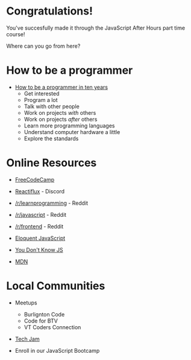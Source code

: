 # Congratulations!

You've succesfully made it through the JavaScript After Hours part time course!

Where can you go from here?

# How to be a programmer

* [How to be a programmer in ten years](http://norvig.com/21-days.html)
  * Get interested
  * Program a lot
  * Talk with other people
  * Work on projects *with* others
  * Work on projects *after* others
  * Learn more programming languages
  * Understand computer hardware a little
  * Explore the standards

# Online Resources

* [FreeCodeCamp](https://www.freecodecamp.org)

* [Reactiflux](https://www.reactiflux.com/) - Discord

* [/r/learnprogramming](https://www.reddit.com/r/learnprogramming/) - Reddit

* [/r/javascript](https://www.reddit.com/r/javascript/) - Reddit

* [/r/frontend](https://www.reddit.com/r/frontend) - Reddit

* [Eloquent JavaScript](https://eloquentjavascript.net/)

* [You Don't Know JS](https://github.com/getify/You-Dont-Know-JS)

* [MDN](https://developer.mozilla.org/en-US/docs/Web/JavaScript/Reference)

# Local Communities

* Meetups
  * Burlignton Code
  * Code for BTV
  * VT Coders Connection

* [Tech Jam](https://techjamvt.com/)

* Enroll in our JavaScript Bootcamp
